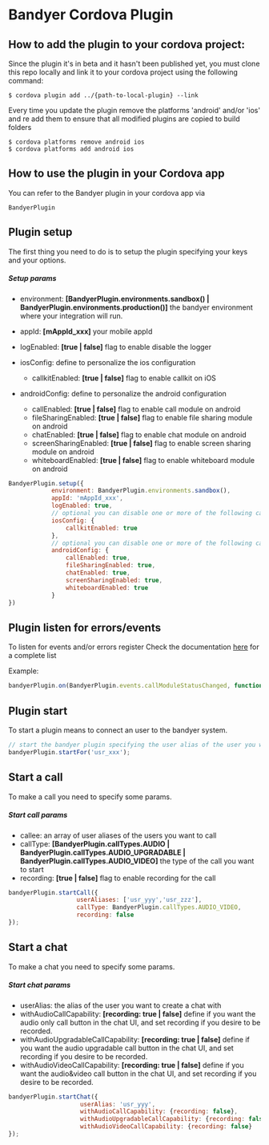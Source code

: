 # Bandyer Cordova Plugin

## How to add the plugin to your cordova project:

Since the plugin it's in beta and it hasn't been published yet, you must clone this repo locally and link it to your cordova project using the following command:
```
$ cordova plugin add ../{path-to-local-plugin} --link
```

Every time you update the plugin remove the platforms 'android' and/or 'ios' and re add them to ensure that all modified plugins are copied to build folders

```
$ cordova platforms remove android ios
$ cordova platforms add android ios
```

## How to use the plugin in your Cordova app

You can refer to the Bandyer plugin in your cordova app via
```
BandyerPlugin
```

## Plugin setup
The first thing you need to do is to setup the plugin specifying your keys and your options.

##### Setup params
- environment: **[BandyerPlugin.environments.sandbox() | BandyerPlugin.environments.production()]** the bandyer environment where your integration will run.
- appId: **[mAppId_xxx]** your mobile appId
- logEnabled: **[true | false]** flag to enable disable the logger

- iosConfig: define to personalize the ios configuration
    - callkitEnabled: **[true | false]** flag to enable callkit on iOS 
    
- androidConfig: define to personalize the android configuration
    - callEnabled: **[true | false]** flag to enable call module on android
    - fileSharingEnabled: **[true | false]** flag to enable file sharing module on android
    - chatEnabled: **[true | false]** flag to enable chat module on android
    - screenSharingEnabled: **[true | false]** flag to enable screen sharing module on android
    - whiteboardEnabled: **[true | false]** flag to enable whiteboard module on android

```javascript
BandyerPlugin.setup({
            environment: BandyerPlugin.environments.sandbox(),
            appId: 'mAppId_xxx',
            logEnabled: true,
            // optional you can disable one or more of the following capabilities, by default callkit is enabled
            iosConfig: {
                callkitEnabled: true
            },
            // optional you can disable one or more of the following capabilities, by default all additional modules are enabled
            androidConfig: {
                callEnabled: true,
                fileSharingEnabled: true,
                chatEnabled: true,
                screenSharingEnabled: true,
                whiteboardEnabled: true
            }
})
```

## Plugin listen for errors/events
To listen for events and/or errors register
Check the documentation [here](enums/events.html) for a complete list

Example:

```javascript
bandyerPlugin.on(BandyerPlugin.events.callModuleStatusChanged, function (status) {});
```

## Plugin start
To start a plugin means to connect an user to the bandyer system.

```javascript
// start the bandyer plugin specifying the user alias of the user you want to connect
bandyerPlugin.startFor('usr_xxx');
```

## Start a call
To make a call you need to specify some params.

##### Start call params
- callee: an array of user aliases of the users you want to call
- callType: **[BandyerPlugin.callTypes.AUDIO | BandyerPlugin.callTypes.AUDIO_UPGRADABLE | BandyerPlugin.callTypes.AUDIO_VIDEO]** the type of the call you want to start
- recording: **[true | false]** flag to enable recording for the call

```javascript
bandyerPlugin.startCall({
                   userAliases: ['usr_yyy','usr_zzz'],
                   callType: BandyerPlugin.callTypes.AUDIO_VIDEO,
                   recording: false
});
```

## Start a chat
To make a chat you need to specify some params.

##### Start chat params
- userAlias: the alias of the user you want to create a chat with
- withAudioCallCapability: **[recording: true | false]** define if you want the audio only call button in the chat UI, and set recording if you desire to be recorded.
- withAudioUpgradableCallCapability: **[recording: true | false]**  define if you want the audio upgradable call button in the chat UI, and set recording if you desire to be recorded.
- withAudioVideoCallCapability: **[recording: true | false]** define if you want the audio&video call button in the chat UI, and set recording if you desire to be recorded.

```javascript
bandyerPlugin.startChat({
                    userAlias: 'usr_yyy',
                    withAudioCallCapability: {recording: false},
                    withAudioUpgradableCallCapability: {recording: false},
                    withAudioVideoCallCapability: {recording: false}
});
```